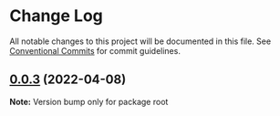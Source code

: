 # Change Log

All notable changes to this project will be documented in this file.
See [Conventional Commits](https://conventionalcommits.org) for commit guidelines.

## [0.0.3](https://github.com/lecheng-lc/monoRepo-demo/compare/v0.0.2...v0.0.3) (2022-04-08)

**Note:** Version bump only for package root
